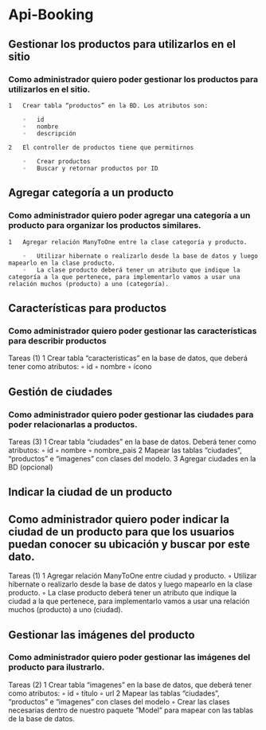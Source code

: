 # Api-Booking

## Gestionar los productos para utilizarlos en el sitio
### Como administrador quiero poder gestionar los productos para utilizarlos en el sitio.


	1	Crear tabla “productos” en la BD. Los atributos son:
	
		◦	id
		◦	nombre
		◦	descripción
		
	2	El controller de productos tiene que permitirnos
	
		◦	Crear productos
		◦	Buscar y retornar productos por ID

## Agregar categoría a un producto
### Como administrador quiero poder agregar una categoría a un producto para organizar los productos similares.


	1	Agregar relación ManyToOne entre la clase categoría y producto.
	
		◦	Utilizar hibernate o realizarlo desde la base de datos y luego mapearlo en la clase producto.
		◦	La clase producto deberá tener un atributo que indique la categoría a la que pertenece, para implementarlo vamos a usar una relación muchos (producto) a uno (categoría).
	
## Características para productos
### Como administrador quiero poder gestionar las características para describir productos

Tareas (1)
	1	Crear tabla “caracteristicas” en la base de datos, que deberá tener como atributos:
	◦	id
	◦	nombre
	◦	ícono
	
## Gestión de ciudades
### Como administrador quiero poder gestionar las ciudades para poder relacionarlas a productos.

Tareas (3)
	1	Crear tabla “ciudades” en la base de datos. Deberá tener como atributos:
	◦	id
	◦	nombre
	◦	nombre_pais
	2	Mapear las tablas “ciudades”, “productos” e “imagenes” con clases del modelo.
	3	Agregar ciudades en la BD (opcional)
	
## Indicar la ciudad de un producto
## Como administrador quiero poder indicar la ciudad de un producto para que los usuarios puedan conocer su ubicación y buscar por este dato.

Tareas (1)
	1	Agregar relación ManyToOne entre ciudad y producto.
	◦	Utilizar hibernate o realizarlo desde la base de datos y luego mapearlo en la clase producto.
	◦	La clase producto deberá tener un atributo que indique la ciudad a la que pertenece, para implementarlo vamos a usar una relación muchos (producto) a uno (ciudad).

## Gestionar las imágenes del producto
### Como administrador quiero poder gestionar las imágenes del producto para ilustrarlo.

Tareas (2)
	1	Crear tabla “imagenes” en la base de datos, que deberá tener como atributos:
	◦	id
	◦	título
	◦	url
	2	Mapear las tablas “ciudades”, “productos” e “imagenes” con clases del modelo
	◦	Crear las clases necesarias dentro de nuestro paquete ”Model” para mapear con las tablas de la base de datos.
